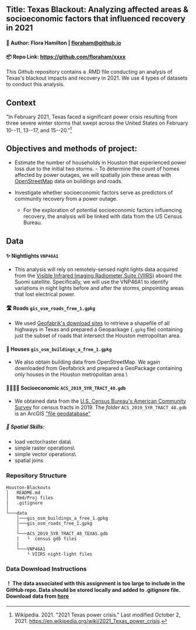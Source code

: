 
## Title: Texas Blackout: Analyzing affected areas & socioeconomic factors that influenced recovery in 2021
#### 🤠 Author: Flora Hamilton | floraham@github.io 


#### 📦 Repo Link: https://github.com/floraham/xxxx
This Github repository contains a .RMD file conducting an analysis of Texas's blackout impacts and recovery in 2021. We use 4 types of datasets to conduct this analysis. 

## Context 
"In February 2021, Texas faced a significant power crisis resulting from three severe winter storms that swept across the United States on February 10--11, 13--17, and 15--20."[^1]
[^1]: Wikipedia. 2021. "2021 Texas power crisis." Last modified October 2, 2021. <https://en.wikipedia.org/wiki/2021_Texas_power_crisis>.

## Objectives and methods of project:
-    Estimate the number of households in Houston that experienced power loss due to the initial two storms.
    -   To determine the count of homes affected by power outages, we will spatially join these areas with [OpenStreetMap](https://www.openstreetmap.org/#map=4/38.01/-95.84) data on buildings and roads.

-   Investigate whether socioeconomic factors serve as predictors of community recovery from a power outage.
    -   For the exploration of potential socioeconomic factors influencing recovery, the analysis will be linked with data from the US Census Bureau.


## Data 

#### ✨ Nightlights `VNP46A1`
- This analysis will rely on remotely-sensed night lights data acquired from the [Visible Infrared Imaging Radiometer Suite (VIIRS)](https://en.wikipedia.org/wiki/Visible_Infrared_Imaging_Radiometer_Suite) aboard the Suomi satellite. Specifically, we will use the VNP46A1 to identify variations in night lights before and after the storms, pinpointing areas that lost electrical power.

#### 🛣️ Roads  `gis_osm_roads_free_1.gpkg`
- We used [Geofabrik's download sites](https://download.geofabrik.de/) to retrieve a shapefile of all highways in Texas and prepared a Geopackage (`.gpkg` file) containing just the subset of roads that intersect the Houston metropolitan area. 

#### 🏡 Houses  `gis_osm_buildings_a_free_1.gpkg`
- We also obtain building data from OpenStreetMap. We again downloaded from Geofabrick and prepared a GeoPackage containing only houses in the Houston metropolitan area.\

#### 👨‍👩‍👧‍👦 Socioeconomic `ACS_2019_5YR_TRACT_48.gdb`
- We obtained data from the [U.S. Census Bureau's American Community Survey](https://www.census.gov/programs-surveys/acs) for census tracts in 2019. The *folder* `ACS_2019_5YR_TRACT_48.gdb` is an ArcGIS ["file geodatabase"](https://desktop.arcgis.com/en/arcmap/latest/manage-data/administer-file-gdbs/file-geodatabases.htm)


##### 💪 Spatial Skills:
-   load vector/raster data\
-   simple raster operations\
-   simple vector operations\
-   spatial joins

### Repository Structure 
```
Houston-Blackouts
│   README.md
│   Rmd/Proj files
|   .gitignore     
│
└───data
    │───gis_osm_buildings_a_free_1.gpkg
    │───gis_osm_roads_free_1.gpkg
    │
    └───ACS_2019_5YR_TRACT_48_TEXAS.gdb
    |   └  census gdb files
    |
    └───VNP46A1
        └ VIIRS night-light files
``` 

### Data Download Instructions
#### ！ The data associated with this assignment is too large to include in the GitHub repo. Data should be stored locally and added to .gitignore file. Download data from [here](https://drive.google.com/file/d/1bTk62xwOzBqWmmT791SbYbHxnCdjmBtw/view?usp=sharing)
